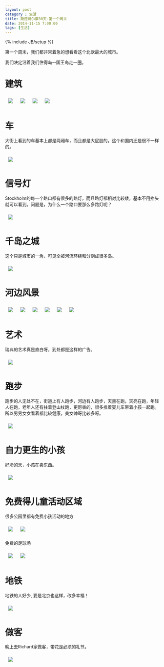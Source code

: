 ```yaml
---
layout: post
category : 生活
title: 斯德哥尔摩30天-第一个周末
date: 2014-11-15 7:00:00
tags: [生活]
---
```

{% include JB/setup %}

<style type="text/css">
  



img {	
    margin: 10px;
    max-width: 600px; 

       
	}

</style>
第一个周末，我们都非常着急的想看看这个北欧最大的城市。

我们决定沿着我们住得岛--国王岛走一圈。

# 建筑


<img  src="/assets/images/stockholm/20141115/1.jpg"/>

<img  src="/assets/images/stockholm/20141115/2.jpg"/>

<img  src="/assets/images/stockholm/20141115/3.jpg"/>

<img  src="/assets/images/stockholm/20141115/4.jpg"/>


# 车

大街上看到的车基本上都是两厢车，而且都是大屁股的，这个和国内还是很不一样的。


<img  src="/assets/images/stockholm/20141115/5.jpg"/>

# 信号灯

Stockholm的每一个路口都有很多的路灯，而且路灯都相对比较矮，基本不用抬头就可以看到。问题是，为什么一个路口要那么多路灯呢？

<img  src="/assets/images/stockholm/20141115/6.jpg"/>

# 千岛之城

这个只是城市的一角，可见全被河流环绕和分割成很多岛。

<img  src="/assets/images/stockholm/20141115/20.JPG"/>

# 河边风景


<img  src="/assets/images/stockholm/20141115/7.jpg"/>

<img  src="/assets/images/stockholm/20141115/8.jpg"/>

<img  src="/assets/images/stockholm/20141115/9.jpg"/>

<img  src="/assets/images/stockholm/20141115/10.jpg"/>

<img  src="/assets/images/stockholm/20141115/11.jpg"/>

<img  src="/assets/images/stockholm/20141115/12.jpg"/>


# 艺术

瑞典的艺术真是直白呀，到处都是这样的广告。

<img  src="/assets/images/stockholm/20141115/13.jpg"/>

# 跑步

跑步的人无处不在，街道上有人跑步，河边有人跑步，天黑在跑，天亮在跑，年轻人在跑，老年人还有拄着登山杖跑，更厉害的，很多推着婴儿车带着小孩一起跑。所以男男女女看着都比较健康，美女帅哥比较多呀。

<img  src="/assets/images/stockholm/20141115/16.JPG"/>


# 自力更生的小孩

好冷的天，小孩在卖东西。

<img  src="/assets/images/stockholm/20141115/17.JPG"/>


# 免费得儿童活动区域

很多公园里都有免费小孩活动的地方

<img  src="/assets/images/stockholm/20141115/18.JPG"/>
<img  src="/assets/images/stockholm/20141115/22.jpg"/>

免费的足球场

<img  src="/assets/images/stockholm/20141115/19.JPG"/>
<img  src="/assets/images/stockholm/20141115/23.jpg"/>

# 地铁

地铁的人好少, 要是北京也这样，改多幸福！

<img  src="/assets/images/stockholm/20141115/21.JPG"/>

# 做客

晚上去Richard家做客，带花是必须的礼节。

<img  src="/assets/images/stockholm/20141115/24.jpg"/>










